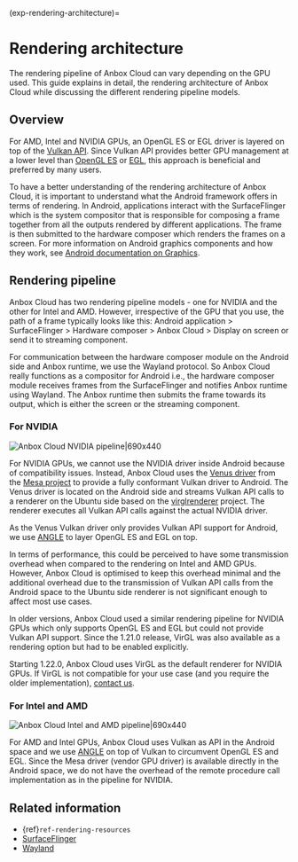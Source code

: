 (exp-rendering-architecture)=
# Rendering architecture

The rendering pipeline of Anbox Cloud can vary depending on the GPU used. This guide explains in detail, the rendering architecture of Anbox Cloud while discussing the different rendering pipeline models.

## Overview

For AMD, Intel and NVIDIA GPUs, an OpenGL ES or EGL driver is layered on top of the [Vulkan API](https://www.vulkan.org/). Since Vulkan API provides better GPU management at a lower level than [OpenGL ES](https://www.khronos.org/opengles/) or [EGL](https://www.khronos.org/egl), this approach is beneficial and preferred by many users.

To have a better understanding of the rendering architecture of Anbox Cloud, it is important to understand what the Android framework offers in terms of rendering. In Android, applications interact with the SurfaceFlinger which is the system compositor that is responsible for composing a frame together from all the outputs rendered by different applications. The frame is then submitted to the hardware composer which renders the frames on a screen. For more information on Android graphics components and how they work, see [Android documentation on Graphics](https://source.android.com/docs/core/graphics).

## Rendering pipeline

Anbox Cloud has two rendering pipeline models - one for NVIDIA and the other for Intel and AMD. However, irrespective of the GPU that you use, the path of a frame typically looks like this: Android application > SurfaceFlinger > Hardware composer > Anbox Cloud > Display on screen or send it to streaming component.

For communication between the hardware composer module on the Android side and Anbox runtime, we use the Wayland protocol. So Anbox Cloud really functions as a compositor for Android i.e., the hardware composer module receives frames from the SurfaceFlinger and notifies Anbox runtime using Wayland. The Anbox runtime then submits the frame towards its output, which is either the screen or the streaming component.

### For NVIDIA

![Anbox Cloud NVIDIA pipeline|690x440](https://assets.ubuntu.com/v1/73881ec7-NVIDIA_pipeline_updated.png)

For NVIDIA GPUs, we cannot use the NVIDIA driver inside Android because of compatibility issues. Instead, Anbox Cloud uses the [Venus driver](https://docs.mesa3d.org/drivers/venus.html) from the [Mesa project](https://mesa3d.org) to provide a fully conformant Vulkan driver to Android. The Venus driver is located on the Android side and streams Vulkan API calls to a renderer on the Ubuntu side based on the [virglrenderer](https://gitlab.freedesktop.org/virgl/virglrenderer) project. The renderer executes all Vulkan API calls against the actual NVIDIA driver.

As the Venus Vulkan driver only provides Vulkan API support for Android, we use [ANGLE](https://chromium.googlesource.com/angle/angle) to layer OpenGL ES and EGL on top.

In terms of performance, this could be perceived to have some transmission overhead when compared to the rendering on Intel and AMD GPUs. However, Anbox Cloud is optimised to keep this overhead minimal and the additional overhead due to the transmission of Vulkan API calls from the Android space to the Ubuntu side renderer is not significant enough to affect most use cases.

In older versions, Anbox Cloud used a similar rendering pipeline for NVIDIA GPUs which only supports OpenGL ES and EGL but could not provide Vulkan API support. Since the 1.21.0 release, VirGL was also available as a rendering option but had to be enabled explicitly.

Starting 1.22.0, Anbox Cloud uses VirGL as the default renderer for NVIDIA GPUs. If VirGL is not compatible for your use case (and you require the older implementation), [contact us](https://anbox-cloud.io/contact-us).

### For Intel and AMD

![Anbox Cloud Intel and AMD pipeline|690x440](https://assets.ubuntu.com/v1/70d97e49-Intel_AMD_pipeline_updated.png)

For AMD and Intel GPUs, Anbox Cloud uses Vulkan as API in the Android space and we use [ANGLE](https://chromium.googlesource.com/angle/angle) on top of Vulkan to circumvent OpenGL ES and EGL. Since the Mesa driver (vendor GPU driver) is available directly in the Android space, we do not have the overhead of the remote procedure call implementation as in the pipeline for NVIDIA.

## Related information

* {ref}`ref-rendering-resources`
* [SurfaceFlinger](https://source.android.com/docs/core/graphics/surfaceflinger-windowmanager)
* [Wayland](https://wayland.freedesktop.org/)

